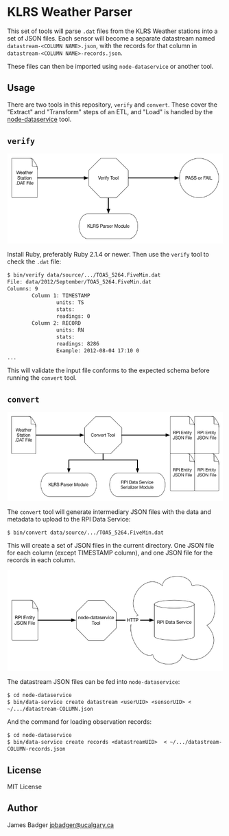 # KLRS Weather Parser

This set of tools will parse `.dat` files from the KLRS Weather stations into a set of JSON files. Each sensor will become a separate datastream named `datastream-<COLUMN NAME>.json`, with the records for that column in `datastream-<COLUMN NAME>-records.json`.

These files can then be imported using `node-dataservice` or another tool.

## Usage

There are two tools in this repository, `verify` and `convert`. These cover the "Extract" and "Transform" steps of an ETL, and "Load" is handled by the [node-dataservice](https://github.com/GeoSensorWebLab/node-dataservice) tool.

## `verify`

![Verification tool diagram](docs/images/verify.png)

Install Ruby, preferably Ruby 2.1.4 or newer. Then use the `verify` tool to check the `.dat` file:

```
$ bin/verify data/source/.../TOA5_5264.FiveMin.dat
File: data/2012/September/TOA5_5264.FiveMin.dat
Columns: 9
        Column 1: TIMESTAMP
                units: TS
                stats:
                readings: 0
        Column 2: RECORD
                units: RN
                stats:
                readings: 8286
                Example: 2012-08-04 17:10 0
...
```

This will validate the input file conforms to the expected schema before running the `convert` tool.

## `convert`

![Conversion tool diagram](docs/images/convert.png)

The `convert` tool will generate intermediary JSON files with the data and metadata to upload to the RPI Data Service:

```
$ bin/convert data/source/.../TOA5_5264.FiveMin.dat
```

This will create a set of JSON files in the current directory. One JSON file for each column (except TIMESTAMP column), and one JSON file for the records in each column.

![upload tool diagram](docs/images/node-dataservice.png)

The datastream JSON files can be fed into `node-dataservice`:

```
$ cd node-dataservice
$ bin/data-service create datastream <userUID> <sensorUID> < ~/.../datastream-COLUMN.json
```

And the command for loading observation records:

```
$ cd node-dataservice
$ bin/data-service create records <datastreamUID>  < ~/.../datastream-COLUMN-records.json
```

## License

MIT License

## Author

James Badger <jpbadger@ucalgary.ca>
